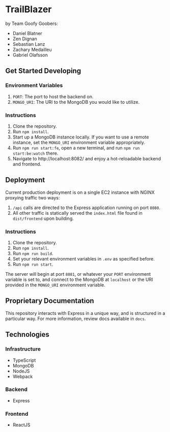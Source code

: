 # TrailBlazer

by Team Goofy Goobers:
- Daniel Blatner
- Zen Dignan
- Sebastian Lanz
- Zachary Medailleu
- Gabriel Olafsson

## Get Started Developing

### Environment Variables
1. ``PORT``: The port to host the backend on.
2. ``MONGO_URI``: The URI to the MongoDB you would like to utilize.

### Instructions
1. Clone the repository.
2. Run ``npm install``.
3. Start up a MongoDB instance locally. If you want to use a remote instance, set the ``MONGO_URI`` environment variable appropriately.
4. Run ``npm run start:fe``, open a new terminal, and run ``npm run start:be:watch`` there.
5. Navigate to http://localhost:8082/ and enjoy a hot-reloadable backend and frontend.

## Deployment
Current production deployment is on a single EC2 instance with NGINX proxying traffic two ways:
1. ``/api`` calls are directed to the Express application running on port ``8080``.
2. All other traffic is statically served the ``index.html`` file found in ``dist/frontend`` upon building.

### Instructions
1. Clone the repository.
2. Run ``npm install``.
3. Run ``npm run build``.
4. Set your relevant environment variables in ``.env`` as specified before.
5. Run ``npm run start``.

The server will begin at port ``8081``, or whatever your ``PORT`` environment variable is set to, and connect to the MongoDB at ``localhost`` or the URI provided in the ``MONGO_URI`` environment variable.

## Proprietary Documentation
This repository interacts with Express in a unique way, and is structured in a particular way. For more information, review docs available in `docs`.

## Technologies

### Infrastructure
- TypeScript
- MongoDB
- NodeJS
- Webpack

### Backend
- Express

### Frontend
- ReactJS
